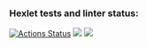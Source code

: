 ### Hexlet tests and linter status:
[![Actions Status](https://github.com/alexoleshk/python-project-lvl2/workflows/hexlet-check/badge.svg)](https://github.com/alexoleshk/python-project-lvl2/actions)
<a href="https://codeclimate.com/github/alexoleshk/python-project-lvl2/maintainability"><img src="https://api.codeclimate.com/v1/badges/590a57244bc1781ad088/maintainability" /></a>
<a href="https://codeclimate.com/github/alexoleshk/python-project-lvl2/test_coverage"><img src="https://api.codeclimate.com/v1/badges/590a57244bc1781ad088/test_coverage" /></a>
